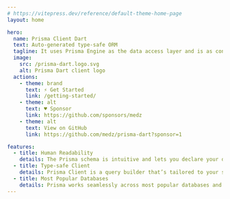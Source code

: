 ```yaml
---
# https://vitepress.dev/reference/default-theme-home-page
layout: home

hero:
  name: Prisma Client Dart
  text: Auto-generated type-safe ORM
  tagline: It uses Prisma Engine as the data access layer and is as consistent as possible with the Prisma Prisma Client JS/TS APIs
  image:
    src: /prisma-dart.logo.svg
    alt: Prisma Dart client logo
  actions:
    - theme: brand
      text: ⚡️ Get Started
      link: /getting-started/
    - theme: alt
      text: ♥︎ Sponsor
      link: https://github.com/sponsors/medz
    - theme: alt
      text: View on GitHub
      link: https://github.com/medz/prisma-dart?sponsor=1

features:
  - title: Human Readability
    details: The Prisma schema is intuitive and lets you declare your database tables in a human-readable way — making your data modeling experience a delight. You define your models by hand or introspect them from an existing database.
  - title: Type-safe Client
    details: Prisma Client is a query builder that’s tailored to your schema. We designed its API to be intuitive, both for SQL veterans and developers brand new to databases. The auto-completion helps you figure out your query without the need for documentation.
  - title: Most Popular Databases
    details: Prisma works seamlessly across most popular databases and service providers. | PostgreSQL, MySQL, MariaDB, SQL Server, SQLite, MongoDB and CockroachDB.
---
```

